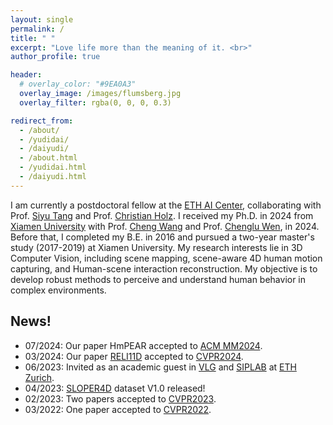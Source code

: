 ```yaml
---
layout: single
permalink: /
title: " "
excerpt: "Love life more than the meaning of it. <br>"
author_profile: true

header:
  # overlay_color: "#9EA0A3"
  overlay_image: /images/flumsberg.jpg
  overlay_filter: rgba(0, 0, 0, 0.3)

redirect_from: 
  - /about/
  - /yudidai/
  - /daiyudi/
  - /about.html
  - /yudidai.html
  - /daiyudi.html
---
```


I am currently a postdoctoral fellow at the [ETH AI Center](https://ai.ethz.ch/), collaborating with Prof. [Siyu Tang](https://vlg.inf.ethz.ch/team/Prof-Dr-Siyu-Tang.html) and Prof. [Christian Holz](https://www.christianholz.net/). I received my Ph.D. in 2024 from [Xiamen University](https://en.xmu.edu.cn/) with Prof. [Cheng Wang](http://www.cwang93.net/index_en.htm) and Prof. [Chenglu Wen](https://asc.xmu.edu.cn/t/wenchenglu), in 2024. 
Before that, I completed my B.E. in 2016 and pursued a two-year master's study (2017-2019) at Xiamen University. 
My research interests lie in 3D Computer Vision, including scene mapping, scene-aware 4D human motion capturing, and Human-scene interaction reconstruction. 
My objective is to develop robust methods to perceive and understand human behavior in complex environments.


## News!
- 07/2024: Our paper HmPEAR accepted to [ACM MM2024](https://2024.acmmm.org/).
- 03/2024: Our paper [RELI11D](http://www.lidarhumanmotion.net/reli11d/) accepted to [CVPR2024](https://cvpr.thecvf.com/).
- 06/2023: Invited as an academic guest in [VLG](https://vlg.inf.ethz.ch/) and [SIPLAB](https://siplab.org/) at [ETH Zurich](https://ethz.ch/en.html).
- 04/2023: [SLOPER4D](http://www.lidarhumanmotion.net/data-sloper4d/) dataset V1.0 released!
- 02/2023: Two papers accepted to [CVPR2023](https://cvpr2023.thecvf.com/).
- 03/2022: One paper accepted to [CVPR2022](https://cvpr2022.thecvf.com/).
 
<!-- ## Misc
I am a big fan of outdoor sports. Check out my adventures [here](/outdoor) and feel free to ask me out. -->

<script type="text/javascript" src="//rf.revolvermaps.com/0/0/3.js?i=5xqjws4jj9m&amp;b=5&amp;s=0&amp;m=1&amp;cl=ffffff&amp;co=010020&amp;cd=aa0000&amp;v0=60&amp;v1=60&amp;r=1" async="async"></script>